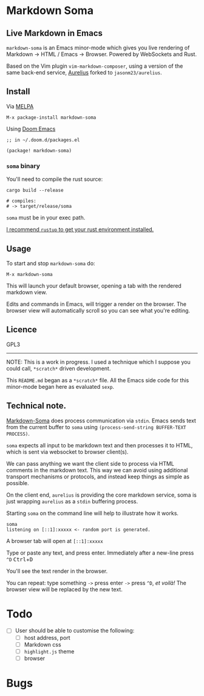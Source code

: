 # Markdown Soma

## Live Markdown in Emacs

`markdown-soma` is an Emacs minor-mode which gives you live rendering of Markdown -> HTML / Emacs -> Browser. Powered by WebSockets and Rust.

Based on the Vim plugin `vim-markdown-composer`, using a version of the same back-end service, [Aurelius](https://github.com/euclio/aurelius) forked to `jasonm23/aurelius`.

## Install

Via [MELPA](https://melpa.org)

```
M-x package-install markdown-soma
```

Using [Doom Emacs](https://github.com/doomemacs/doomemacs)

```
;; in ~/.doom.d/packages.el

(package! markdown-soma)
```

### `soma` binary

You'll need to compile the rust source:

```
cargo build --release

# compiles:
# -> target/release/soma 
```

`soma` must be in your exec path. 

[I recommend `rustup` to get your rust environment installed.](https://rustup.rs/)

## Usage

To start and stop `markdown-soma` do: 

```
M-x markdown-soma
```

This will launch your default browser, opening a tab with the rendered markdown view.

Edits and commands in Emacs, will trigger a render on the browser. The browser view will automatically scroll so you can see what you're editing.

## Licence

GPL3

- - -

NOTE: This is a work in progress. I used a technique which I suppose you could call, `*scratch*` driven development.

This `README.md` began as a `*scratch*` file.  All the Emacs side code for this minor-mode began here as evaluated `sexp`.

## Technical note. 

[Markdown-Soma](https://github.com/jasonm23/soma) does process communication via `stdin`.  Emacs sends text from the current buffer to `soma` using `(process-send-string BUFFER-TEXT PROCESS)`.

`soma` expects all input to be markdown text and then processes it to HTML, which is sent via websocket to browser client(s).

We can pass anything we want the client side to process via HTML comments in the markdown text.  This way we can avoid using additional transport mechanisms or protocols, and instead keep things as simple as possible.

On the client end, `aurelius` is providing the core markdown service, soma is just wrapping `aurelius` as a `stdin` buffering process.

Starting `soma` on the command line will help to illustrate how it works.

```
soma
listening on [::1]:xxxxx <- random port is generated.
```

A browser tab will open at `[::1]:xxxxx` 

Type or paste any text, and press enter. Immediately after a new-line press `^D` <kbd>Ctrl</kbd>+<kbd>D</kbd>

You'll see the text render in the browser.

You can repeat: type something `->` press enter `->` press `^D`, _et voilà!_ The browser view will be replaced by the new text.

# Todo

- [ ] User should be able to customise the following:
  - [ ] host address, port
  - [ ] Markdown css
  - [ ] `highlight.js` theme
  - [ ] browser  

# Bugs
